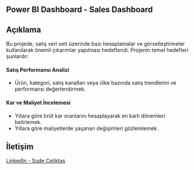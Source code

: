 ## Power BI Dashboard - Sales Dashboard

## Açıklama
Bu projede, satış veri seti üzerinde bazı hesaplamalar ve görselleştirmeler kullanılarak önemli çıkarımlar yapılması hedeflendi. Projenin temel hedefleri şunlardır:

#### Satış Performansı Analizi
- Ürün, kategori, satış kanalları veya ülke bazında satış trendlerini ve performansı değerlendirmek.

#### Kar ve Maliyet İncelemesi
- Yıllara göre brüt kar oranlarını hesaplayarak en karlı dönemleri belirlemek.
- Yıllara göre maliyetlerde yaşanan değişimleri gözlemlemek.

## İletişim
[LinkedIn - Sude Çeliktaş](https://www.linkedin.com/in/sudeceliktas)
